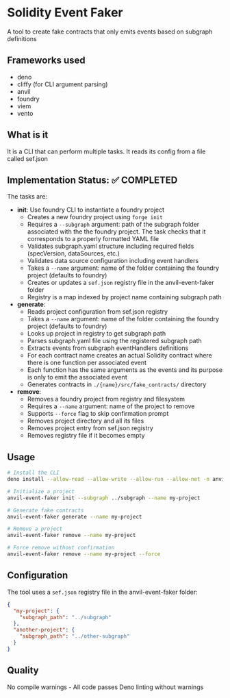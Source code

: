 # Solidity Event Faker
A tool to create fake contracts that only emits events based on subgraph definitions

## Frameworks used

- deno
- cliffy (for CLI argument parsing)
- anvil
- foundry
- viem
- vento

## What is it
It is a CLI that can perform multiple tasks. It reads its config from a file called sef.json

## Implementation Status: ✅ COMPLETED

The tasks are:
- **init**: Use foundry CLI to instantiate a foundry project
  - Creates a new foundry project using `forge init`
  - Requires a `--subgraph` argument: path of the subgraph folder associated with the the foundry project. The task checks that it corresponds to a properly formatted YAML file
  - Validates subgraph.yaml structure including required fields (specVersion, dataSources, etc.)
  - Validates data source configuration including event handlers
  - Takes a `--name` argument: name of the folder containing the foundry project (defaults to foundry)
  - Creates or updates a `sef.json` registry file in the anvil-event-faker folder
  - Registry is a map indexed by project name containing subgraph path
- **generate**: 
  - Reads project configuration from sef.json registry
  - Takes a `--name` argument: name of the folder containing the foundry project (defaults to foundry)
  - Looks up project in registry to get subgraph path
  - Parses subgraph.yaml file using the registered subgraph path
  - Extracts events from subgraph eventHandlers definitions
  - For each contract name creates an actual Solidity contract where there is one function per associated event
  - Each function has the same arguments as the events and its purpose is only to emit the associated event
  - Generates contracts in `./{name}/src/fake_contracts/` directory
- **remove**: 
  - Removes a foundry project from registry and filesystem
  - Requires a `--name` argument: name of the project to remove
  - Supports `--force` flag to skip confirmation prompt
  - Removes project directory and all its files
  - Removes project entry from sef.json registry
  - Removes registry file if it becomes empty

## Usage

```bash
# Install the CLI
deno install --allow-read --allow-write --allow-run --allow-net -n anvil-event-faker main.ts

# Initialize a project
anvil-event-faker init --subgraph ../subgraph --name my-project

# Generate fake contracts
anvil-event-faker generate --name my-project

# Remove a project
anvil-event-faker remove --name my-project

# Force remove without confirmation
anvil-event-faker remove --name my-project --force
```

## Configuration

The tool uses a `sef.json` registry file in the anvil-event-faker folder:
```json
{
  "my-project": {
    "subgraph_path": "../subgraph"
  },
  "another-project": {
    "subgraph_path": "../other-subgraph"
  }
}
```

## Quality

No compile warnings - All code passes Deno linting without warnings
